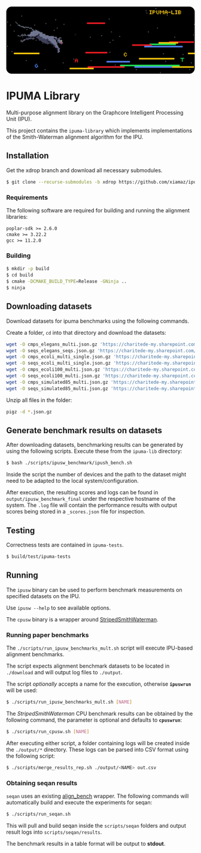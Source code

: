 ![IPUMA Library](docs/img/banner_round.png)
# IPUMA Library


Multi-purpose alignment library on the Graphcore Intelligent Processing Unit
(IPU).

This project contains the `ipuma-library` which implements implementations of
the Smith-Waterman alignment algorithm for the IPU.

## Installation

Get the xdrop branch and download all necessary submodules.

```bash
$ git clone --recurse-submodules -b xdrop https://github.com/xiamaz/ipuma-lib.git
```


### Requirements

The following software are required for building and running the alignment
libraries:

```text
poplar-sdk >= 2.6.0
cmake >= 3.22.2
gcc >= 11.2.0
```

### Building

```bash
$ mkdir -p build
$ cd build
$ cmake -DCMAKE_BUILD_TYPE=Release -GNinja ..
$ ninja
```

## Downloading datasets

Download datasets for ipuma benchmarks using the following commands.

Create a folder, `cd` into that directory and download the datasets:

```bash
wget -O cmps_elegans_multi.json.gz 'https://charitede-my.sharepoint.com/:u:/g/personal/max_zhao_charite_de/Ef359x9kGYBGj2u9tqNT5I0BRiIUqiGTEyUfa8fAeZxr7w?e=vZLaly&download=1'
wget -O seqs_elegans_seqs.json.gz 'https://charitede-my.sharepoint.com/:u:/g/personal/max_zhao_charite_de/Ec5vuzv1PRdHimtQOSmnNHwBvQH_UYkvwpQ8s_anqkFidQ?e=lbuZeN&download=1'
wget -O cmps_ecoli_multi_single.json.gz 'https://charitede-my.sharepoint.com/:u:/g/personal/max_zhao_charite_de/Eb7k4SH0_3pAgWTdRch5PCcBP5qqorg-npgcfKzmLozyiw?e=3oUDO8&download=1'
wget -O seqs_ecoli_multi_single.json.gz 'https://charitede-my.sharepoint.com/:u:/g/personal/max_zhao_charite_de/EUP1_e2wRaNJvc8FAorMNsEBKJdVXZhG0q4gSJXghm854A?e=xEYtB9&download=1'
wget -O cmps_ecoli100_multi.json.gz 'https://charitede-my.sharepoint.com/:u:/g/personal/max_zhao_charite_de/EVtNR7Yaq_dMvyQH5JSIYZsBCerh4lM3rzjCjhnKtVXB_w?e=380yq9&download=1'
wget -O seqs_ecoli100_multi.json.gz 'https://charitede-my.sharepoint.com/:u:/g/personal/max_zhao_charite_de/EYARatFXtaRCmWVyvvG6OtoBC3lTWAh1rlG8trMIjM_h2g?e=6FSb88&download=1'
wget -O cmps_simulated85_multi.json.gz 'https://charitede-my.sharepoint.com/:u:/g/personal/max_zhao_charite_de/EQjeZHwGfblLhBx-mxjzKSMBwqH_CuHhMXNvn4GDAnWM8g?e=d53abr&download=1'
wget -O seqs_simulated85_multi.json.gz 'https://charitede-my.sharepoint.com/:u:/g/personal/max_zhao_charite_de/Ef0gzSn7BNZFsLiRdf3T2NkBj3UQzM-0ySLiHTlnNF4UbQ?e=obbv2l&download=1'
```

Unzip all files in the folder:

```bash
pigz -d *.json.gz
```

## Generate benchmark results on datasets

After downloading datasets, benchmarking results can be generated by using the following scripts. Execute these from the `ipuma-lib` directory:

```bash
$ bash ./scripts/ipusw_benchmark/ipush_bench.sh
```

Inside the script the number of devices and the path to the dataset might need to be adapted to the local system/configuration.

After execution, the resulting scores and logs can be found in `output/ipusw_benchmark_final` under the respective hostname of the system. The `.log` file will contain the performance results with output scores being stored in a `_scores.json` file for inspection.

## Testing

Correctness tests are contained in `ipuma-tests`.

```bash
$ build/test/ipuma-tests
```

## Running

The `ipusw` binary can be used to perform benchmark measurements on specified
datasets on the IPU.

Use `ipusw --help` to see available options.

The `cpusw` binary is a wrapper around
[StripedSmithWaterman](https://github.com/mengyao/Complete-Striped-Smith-Waterman-Library).

### Running paper benchmarks

The `./scripts/run_ipusw_benchmarks_mult.sh` script will execute IPU-based
alignment benchmarks.

The script expects alignment benchmark datasets to be located in `./download`
and will output log files to `./output`.

The script *optionally* accepts a name for the execution, otherwise
**`ipuswrun`** will be used:

```bash
$ ./scripts/run_ipusw_benchmarks_mult.sh [NAME]
```

The *StripedSmithWaterman* CPU benchmark results can be obtained by the
following command, the parameter is optional and defaults to **`cpuswrun`**:

```bash
$ ./scripts/run_cpusw.sh [NAME]
```

After executing either script, a folder containing logs will be created inside
the `./output/*` directory. These logs can be parsed into CSV format using the
following script:

```bash
$ ./scripts/merge_results_rep.sh ./output/<NAME> out.csv
```

### Obtaining seqan results

`seqan` uses an existing [align_bench](https://github.com/rrahn/align_bench)
wrapper. The following commands will automatically build and execute the
experiments for seqan:

```bash
$ ./scripts/run_seqan.sh
```

This will pull and build seqan inside the `scripts/seqan` folders and output
result logs into `scripts/seqan/results`.

The benchmark results in a table format will be output to **stdout**.
